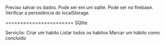 Preciso salvar os dados.
Pode ser em um sqlite.
Pode ser no firebase.
Verificar a persistência do localStorage.

=======================
SQlite

Serviçõs:
Criar um habito
Listar todos os habitos
Marcar um hábito como concluído
